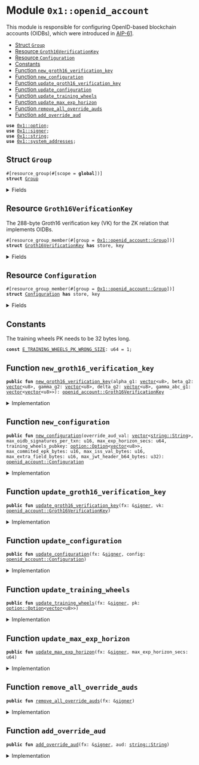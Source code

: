 
<a id="0x1_openid_account"></a>

# Module `0x1::openid_account`

This module is responsible for configuring OpenID-based blockchain accounts (OIDBs), which were introduced in
[AIP-61](https://github.com/endless-foundation/AIPs/blob/main/aips/aip-61.md).


-  [Struct `Group`](#0x1_openid_account_Group)
-  [Resource `Groth16VerificationKey`](#0x1_openid_account_Groth16VerificationKey)
-  [Resource `Configuration`](#0x1_openid_account_Configuration)
-  [Constants](#@Constants_0)
-  [Function `new_groth16_verification_key`](#0x1_openid_account_new_groth16_verification_key)
-  [Function `new_configuration`](#0x1_openid_account_new_configuration)
-  [Function `update_groth16_verification_key`](#0x1_openid_account_update_groth16_verification_key)
-  [Function `update_configuration`](#0x1_openid_account_update_configuration)
-  [Function `update_training_wheels`](#0x1_openid_account_update_training_wheels)
-  [Function `update_max_exp_horizon`](#0x1_openid_account_update_max_exp_horizon)
-  [Function `remove_all_override_auds`](#0x1_openid_account_remove_all_override_auds)
-  [Function `add_override_aud`](#0x1_openid_account_add_override_aud)


<pre><code><b>use</b> <a href="../../endless-stdlib/../move-stdlib/doc/option.md#0x1_option">0x1::option</a>;
<b>use</b> <a href="../../endless-stdlib/../move-stdlib/doc/signer.md#0x1_signer">0x1::signer</a>;
<b>use</b> <a href="../../endless-stdlib/../move-stdlib/doc/string.md#0x1_string">0x1::string</a>;
<b>use</b> <a href="system_addresses.md#0x1_system_addresses">0x1::system_addresses</a>;
</code></pre>



<a id="0x1_openid_account_Group"></a>

## Struct `Group`



<pre><code>#[resource_group(#[scope = <b>global</b>])]
<b>struct</b> <a href="openid_account.md#0x1_openid_account_Group">Group</a>
</code></pre>



<details>
<summary>Fields</summary>


<dl>
<dt>
<code>dummy_field: bool</code>
</dt>
<dd>

</dd>
</dl>


</details>

<a id="0x1_openid_account_Groth16VerificationKey"></a>

## Resource `Groth16VerificationKey`

The 288-byte Groth16 verification key (VK) for the ZK relation that implements OIDBs.


<pre><code>#[resource_group_member(#[group = <a href="openid_account.md#0x1_openid_account_Group">0x1::openid_account::Group</a>])]
<b>struct</b> <a href="openid_account.md#0x1_openid_account_Groth16VerificationKey">Groth16VerificationKey</a> <b>has</b> store, key
</code></pre>



<details>
<summary>Fields</summary>


<dl>
<dt>
<code>alpha_g1: <a href="../../endless-stdlib/../move-stdlib/doc/vector.md#0x1_vector">vector</a>&lt;u8&gt;</code>
</dt>
<dd>
 32-byte serialization of <code>alpha * G</code>, where <code>G</code> is the generator of <code>G1</code>.
</dd>
<dt>
<code>beta_g2: <a href="../../endless-stdlib/../move-stdlib/doc/vector.md#0x1_vector">vector</a>&lt;u8&gt;</code>
</dt>
<dd>
 64-byte serialization of <code>alpha * H</code>, where <code>H</code> is the generator of <code>G2</code>.
</dd>
<dt>
<code>gamma_g2: <a href="../../endless-stdlib/../move-stdlib/doc/vector.md#0x1_vector">vector</a>&lt;u8&gt;</code>
</dt>
<dd>
 64-byte serialization of <code>gamma * H</code>, where <code>H</code> is the generator of <code>G2</code>.
</dd>
<dt>
<code>delta_g2: <a href="../../endless-stdlib/../move-stdlib/doc/vector.md#0x1_vector">vector</a>&lt;u8&gt;</code>
</dt>
<dd>
 64-byte serialization of <code>delta * H</code>, where <code>H</code> is the generator of <code>G2</code>.
</dd>
<dt>
<code>gamma_abc_g1: <a href="../../endless-stdlib/../move-stdlib/doc/vector.md#0x1_vector">vector</a>&lt;<a href="../../endless-stdlib/../move-stdlib/doc/vector.md#0x1_vector">vector</a>&lt;u8&gt;&gt;</code>
</dt>
<dd>
 <code>\<b>forall</b> i \in {0, ..., \ell}, 64-byte serialization of gamma^{-1} * (beta * a_i + alpha * b_i + c_i) * H</code>, where
 <code>H</code> is the generator of <code>G1</code> and <code>\ell</code> is 1 for the ZK relation.
</dd>
</dl>


</details>

<a id="0x1_openid_account_Configuration"></a>

## Resource `Configuration`



<pre><code>#[resource_group_member(#[group = <a href="openid_account.md#0x1_openid_account_Group">0x1::openid_account::Group</a>])]
<b>struct</b> <a href="openid_account.md#0x1_openid_account_Configuration">Configuration</a> <b>has</b> store, key
</code></pre>



<details>
<summary>Fields</summary>


<dl>
<dt>
<code>override_aud_vals: <a href="../../endless-stdlib/../move-stdlib/doc/vector.md#0x1_vector">vector</a>&lt;<a href="../../endless-stdlib/../move-stdlib/doc/string.md#0x1_string_String">string::String</a>&gt;</code>
</dt>
<dd>
 An override <code>aud</code> for the identity of a recovery service, which will help users recover their OIDB accounts
 associated with dapps or wallets that have disappeared.
 IMPORTANT: This recovery service **cannot** on its own take over user accounts; a user must first sign in
 via OAuth in the recovery service in order to allow it to rotate any of that user's OIDB accounts.
</dd>
<dt>
<code>max_oidb_signatures_per_txn: u16</code>
</dt>
<dd>
 No transaction can have more than this many OIDB signatures.
</dd>
<dt>
<code>max_exp_horizon_secs: u64</code>
</dt>
<dd>
 How far in the future from the JWT issued at time the EPK expiry can be set.
</dd>
<dt>
<code>training_wheels_pubkey: <a href="../../endless-stdlib/../move-stdlib/doc/option.md#0x1_option_Option">option::Option</a>&lt;<a href="../../endless-stdlib/../move-stdlib/doc/vector.md#0x1_vector">vector</a>&lt;u8&gt;&gt;</code>
</dt>
<dd>
 The training wheels PK, if training wheels are on
</dd>
<dt>
<code>max_commited_epk_bytes: u16</code>
</dt>
<dd>
 The max length of an ephemeral public key supported in our circuit (93 bytes)
</dd>
<dt>
<code>max_iss_val_bytes: u16</code>
</dt>
<dd>
 The max length of the value of the JWT's <code>iss</code> field supported in our circuit (e.g., <code>"https://accounts.google.com"</code>)
</dd>
<dt>
<code>max_extra_field_bytes: u16</code>
</dt>
<dd>
 The max length of the JWT field name and value (e.g., <code>"max_age":"18"</code>) supported in our circuit
</dd>
<dt>
<code>max_jwt_header_b64_bytes: u32</code>
</dt>
<dd>
 The max length of the base64url-encoded JWT header in bytes supported in our circuit
</dd>
</dl>


</details>

<a id="@Constants_0"></a>

## Constants


<a id="0x1_openid_account_E_TRAINING_WHEELS_PK_WRONG_SIZE"></a>

The training wheels PK needs to be 32 bytes long.


<pre><code><b>const</b> <a href="openid_account.md#0x1_openid_account_E_TRAINING_WHEELS_PK_WRONG_SIZE">E_TRAINING_WHEELS_PK_WRONG_SIZE</a>: u64 = 1;
</code></pre>



<a id="0x1_openid_account_new_groth16_verification_key"></a>

## Function `new_groth16_verification_key`



<pre><code><b>public</b> <b>fun</b> <a href="openid_account.md#0x1_openid_account_new_groth16_verification_key">new_groth16_verification_key</a>(alpha_g1: <a href="../../endless-stdlib/../move-stdlib/doc/vector.md#0x1_vector">vector</a>&lt;u8&gt;, beta_g2: <a href="../../endless-stdlib/../move-stdlib/doc/vector.md#0x1_vector">vector</a>&lt;u8&gt;, gamma_g2: <a href="../../endless-stdlib/../move-stdlib/doc/vector.md#0x1_vector">vector</a>&lt;u8&gt;, delta_g2: <a href="../../endless-stdlib/../move-stdlib/doc/vector.md#0x1_vector">vector</a>&lt;u8&gt;, gamma_abc_g1: <a href="../../endless-stdlib/../move-stdlib/doc/vector.md#0x1_vector">vector</a>&lt;<a href="../../endless-stdlib/../move-stdlib/doc/vector.md#0x1_vector">vector</a>&lt;u8&gt;&gt;): <a href="openid_account.md#0x1_openid_account_Groth16VerificationKey">openid_account::Groth16VerificationKey</a>
</code></pre>



<details>
<summary>Implementation</summary>


<pre><code><b>public</b> <b>fun</b> <a href="openid_account.md#0x1_openid_account_new_groth16_verification_key">new_groth16_verification_key</a>(alpha_g1: <a href="../../endless-stdlib/../move-stdlib/doc/vector.md#0x1_vector">vector</a>&lt;u8&gt;,
                                        beta_g2: <a href="../../endless-stdlib/../move-stdlib/doc/vector.md#0x1_vector">vector</a>&lt;u8&gt;,
                                        gamma_g2: <a href="../../endless-stdlib/../move-stdlib/doc/vector.md#0x1_vector">vector</a>&lt;u8&gt;,
                                        delta_g2: <a href="../../endless-stdlib/../move-stdlib/doc/vector.md#0x1_vector">vector</a>&lt;u8&gt;,
                                        gamma_abc_g1: <a href="../../endless-stdlib/../move-stdlib/doc/vector.md#0x1_vector">vector</a>&lt;<a href="../../endless-stdlib/../move-stdlib/doc/vector.md#0x1_vector">vector</a>&lt;u8&gt;&gt;
): <a href="openid_account.md#0x1_openid_account_Groth16VerificationKey">Groth16VerificationKey</a> {
    <a href="openid_account.md#0x1_openid_account_Groth16VerificationKey">Groth16VerificationKey</a> {
        alpha_g1,
        beta_g2,
        gamma_g2,
        delta_g2,
        gamma_abc_g1,
    }
}
</code></pre>



</details>

<a id="0x1_openid_account_new_configuration"></a>

## Function `new_configuration`



<pre><code><b>public</b> <b>fun</b> <a href="openid_account.md#0x1_openid_account_new_configuration">new_configuration</a>(override_aud_val: <a href="../../endless-stdlib/../move-stdlib/doc/vector.md#0x1_vector">vector</a>&lt;<a href="../../endless-stdlib/../move-stdlib/doc/string.md#0x1_string_String">string::String</a>&gt;, max_oidb_signatures_per_txn: u16, max_exp_horizon_secs: u64, training_wheels_pubkey: <a href="../../endless-stdlib/../move-stdlib/doc/option.md#0x1_option_Option">option::Option</a>&lt;<a href="../../endless-stdlib/../move-stdlib/doc/vector.md#0x1_vector">vector</a>&lt;u8&gt;&gt;, max_commited_epk_bytes: u16, max_iss_val_bytes: u16, max_extra_field_bytes: u16, max_jwt_header_b64_bytes: u32): <a href="openid_account.md#0x1_openid_account_Configuration">openid_account::Configuration</a>
</code></pre>



<details>
<summary>Implementation</summary>


<pre><code><b>public</b> <b>fun</b> <a href="openid_account.md#0x1_openid_account_new_configuration">new_configuration</a>(
    override_aud_val: <a href="../../endless-stdlib/../move-stdlib/doc/vector.md#0x1_vector">vector</a>&lt;String&gt;,
    max_oidb_signatures_per_txn: u16,
    max_exp_horizon_secs: u64,
    training_wheels_pubkey: Option&lt;<a href="../../endless-stdlib/../move-stdlib/doc/vector.md#0x1_vector">vector</a>&lt;u8&gt;&gt;,
    max_commited_epk_bytes: u16,
    max_iss_val_bytes: u16,
    max_extra_field_bytes: u16,
    max_jwt_header_b64_bytes: u32
): <a href="openid_account.md#0x1_openid_account_Configuration">Configuration</a> {
    <a href="openid_account.md#0x1_openid_account_Configuration">Configuration</a> {
        override_aud_vals: override_aud_val,
        max_oidb_signatures_per_txn,
        max_exp_horizon_secs,
        training_wheels_pubkey,
        max_commited_epk_bytes,
        max_iss_val_bytes,
        max_extra_field_bytes,
        max_jwt_header_b64_bytes,
    }
}
</code></pre>



</details>

<a id="0x1_openid_account_update_groth16_verification_key"></a>

## Function `update_groth16_verification_key`



<pre><code><b>public</b> <b>fun</b> <a href="openid_account.md#0x1_openid_account_update_groth16_verification_key">update_groth16_verification_key</a>(fx: &<a href="../../endless-stdlib/../move-stdlib/doc/signer.md#0x1_signer">signer</a>, vk: <a href="openid_account.md#0x1_openid_account_Groth16VerificationKey">openid_account::Groth16VerificationKey</a>)
</code></pre>



<details>
<summary>Implementation</summary>


<pre><code><b>public</b> <b>fun</b> <a href="openid_account.md#0x1_openid_account_update_groth16_verification_key">update_groth16_verification_key</a>(fx: &<a href="../../endless-stdlib/../move-stdlib/doc/signer.md#0x1_signer">signer</a>, vk: <a href="openid_account.md#0x1_openid_account_Groth16VerificationKey">Groth16VerificationKey</a>) <b>acquires</b> <a href="openid_account.md#0x1_openid_account_Groth16VerificationKey">Groth16VerificationKey</a> {
    <a href="system_addresses.md#0x1_system_addresses_assert_endless_framework">system_addresses::assert_endless_framework</a>(fx);

    <b>if</b> (<b>exists</b>&lt;<a href="openid_account.md#0x1_openid_account_Groth16VerificationKey">Groth16VerificationKey</a>&gt;(<a href="../../endless-stdlib/../move-stdlib/doc/signer.md#0x1_signer_address_of">signer::address_of</a>(fx))) {
        <b>let</b> <a href="openid_account.md#0x1_openid_account_Groth16VerificationKey">Groth16VerificationKey</a> {
            alpha_g1: _,
            beta_g2: _,
            gamma_g2: _,
            delta_g2: _,
            gamma_abc_g1: _
        } = <b>move_from</b>&lt;<a href="openid_account.md#0x1_openid_account_Groth16VerificationKey">Groth16VerificationKey</a>&gt;(<a href="../../endless-stdlib/../move-stdlib/doc/signer.md#0x1_signer_address_of">signer::address_of</a>(fx));
    };

    <b>move_to</b>(fx, vk);
}
</code></pre>



</details>

<a id="0x1_openid_account_update_configuration"></a>

## Function `update_configuration`



<pre><code><b>public</b> <b>fun</b> <a href="openid_account.md#0x1_openid_account_update_configuration">update_configuration</a>(fx: &<a href="../../endless-stdlib/../move-stdlib/doc/signer.md#0x1_signer">signer</a>, config: <a href="openid_account.md#0x1_openid_account_Configuration">openid_account::Configuration</a>)
</code></pre>



<details>
<summary>Implementation</summary>


<pre><code><b>public</b> <b>fun</b> <a href="openid_account.md#0x1_openid_account_update_configuration">update_configuration</a>(fx: &<a href="../../endless-stdlib/../move-stdlib/doc/signer.md#0x1_signer">signer</a>, config: <a href="openid_account.md#0x1_openid_account_Configuration">Configuration</a>) <b>acquires</b> <a href="openid_account.md#0x1_openid_account_Configuration">Configuration</a> {
    <a href="system_addresses.md#0x1_system_addresses_assert_endless_framework">system_addresses::assert_endless_framework</a>(fx);

    <b>if</b> (<b>exists</b>&lt;<a href="openid_account.md#0x1_openid_account_Configuration">Configuration</a>&gt;(<a href="../../endless-stdlib/../move-stdlib/doc/signer.md#0x1_signer_address_of">signer::address_of</a>(fx))) {
        <b>let</b> <a href="openid_account.md#0x1_openid_account_Configuration">Configuration</a> {
            override_aud_vals: _,
            max_oidb_signatures_per_txn: _,
            max_exp_horizon_secs: _,
            training_wheels_pubkey: _,
            max_commited_epk_bytes: _,
            max_iss_val_bytes: _,
            max_extra_field_bytes: _,
            max_jwt_header_b64_bytes: _,
        } = <b>move_from</b>&lt;<a href="openid_account.md#0x1_openid_account_Configuration">Configuration</a>&gt;(<a href="../../endless-stdlib/../move-stdlib/doc/signer.md#0x1_signer_address_of">signer::address_of</a>(fx));
    };

    <b>move_to</b>(fx, config);
}
</code></pre>



</details>

<a id="0x1_openid_account_update_training_wheels"></a>

## Function `update_training_wheels`



<pre><code><b>public</b> <b>fun</b> <a href="openid_account.md#0x1_openid_account_update_training_wheels">update_training_wheels</a>(fx: &<a href="../../endless-stdlib/../move-stdlib/doc/signer.md#0x1_signer">signer</a>, pk: <a href="../../endless-stdlib/../move-stdlib/doc/option.md#0x1_option_Option">option::Option</a>&lt;<a href="../../endless-stdlib/../move-stdlib/doc/vector.md#0x1_vector">vector</a>&lt;u8&gt;&gt;)
</code></pre>



<details>
<summary>Implementation</summary>


<pre><code><b>public</b> <b>fun</b> <a href="openid_account.md#0x1_openid_account_update_training_wheels">update_training_wheels</a>(fx: &<a href="../../endless-stdlib/../move-stdlib/doc/signer.md#0x1_signer">signer</a>, pk: Option&lt;<a href="../../endless-stdlib/../move-stdlib/doc/vector.md#0x1_vector">vector</a>&lt;u8&gt;&gt;) <b>acquires</b> <a href="openid_account.md#0x1_openid_account_Configuration">Configuration</a> {
    <a href="system_addresses.md#0x1_system_addresses_assert_endless_framework">system_addresses::assert_endless_framework</a>(fx);
    <b>if</b> (<a href="../../endless-stdlib/../move-stdlib/doc/option.md#0x1_option_is_some">option::is_some</a>(&pk)) {
        <b>assert</b>!(<a href="../../endless-stdlib/../move-stdlib/doc/vector.md#0x1_vector_length">vector::length</a>(<a href="../../endless-stdlib/../move-stdlib/doc/option.md#0x1_option_borrow">option::borrow</a>(&pk)) == 32, <a href="openid_account.md#0x1_openid_account_E_TRAINING_WHEELS_PK_WRONG_SIZE">E_TRAINING_WHEELS_PK_WRONG_SIZE</a>)
    };

    <b>let</b> config = <b>borrow_global_mut</b>&lt;<a href="openid_account.md#0x1_openid_account_Configuration">Configuration</a>&gt;(<a href="../../endless-stdlib/../move-stdlib/doc/signer.md#0x1_signer_address_of">signer::address_of</a>(fx));
    config.training_wheels_pubkey = pk;
}
</code></pre>



</details>

<a id="0x1_openid_account_update_max_exp_horizon"></a>

## Function `update_max_exp_horizon`



<pre><code><b>public</b> <b>fun</b> <a href="openid_account.md#0x1_openid_account_update_max_exp_horizon">update_max_exp_horizon</a>(fx: &<a href="../../endless-stdlib/../move-stdlib/doc/signer.md#0x1_signer">signer</a>, max_exp_horizon_secs: u64)
</code></pre>



<details>
<summary>Implementation</summary>


<pre><code><b>public</b> <b>fun</b> <a href="openid_account.md#0x1_openid_account_update_max_exp_horizon">update_max_exp_horizon</a>(fx: &<a href="../../endless-stdlib/../move-stdlib/doc/signer.md#0x1_signer">signer</a>, max_exp_horizon_secs: u64) <b>acquires</b> <a href="openid_account.md#0x1_openid_account_Configuration">Configuration</a> {
    <a href="system_addresses.md#0x1_system_addresses_assert_endless_framework">system_addresses::assert_endless_framework</a>(fx);

    <b>let</b> config = <b>borrow_global_mut</b>&lt;<a href="openid_account.md#0x1_openid_account_Configuration">Configuration</a>&gt;(<a href="../../endless-stdlib/../move-stdlib/doc/signer.md#0x1_signer_address_of">signer::address_of</a>(fx));
    config.max_exp_horizon_secs = max_exp_horizon_secs;
}
</code></pre>



</details>

<a id="0x1_openid_account_remove_all_override_auds"></a>

## Function `remove_all_override_auds`



<pre><code><b>public</b> <b>fun</b> <a href="openid_account.md#0x1_openid_account_remove_all_override_auds">remove_all_override_auds</a>(fx: &<a href="../../endless-stdlib/../move-stdlib/doc/signer.md#0x1_signer">signer</a>)
</code></pre>



<details>
<summary>Implementation</summary>


<pre><code><b>public</b> <b>fun</b> <a href="openid_account.md#0x1_openid_account_remove_all_override_auds">remove_all_override_auds</a>(fx: &<a href="../../endless-stdlib/../move-stdlib/doc/signer.md#0x1_signer">signer</a>) <b>acquires</b> <a href="openid_account.md#0x1_openid_account_Configuration">Configuration</a> {
    <a href="system_addresses.md#0x1_system_addresses_assert_endless_framework">system_addresses::assert_endless_framework</a>(fx);

    <b>let</b> config = <b>borrow_global_mut</b>&lt;<a href="openid_account.md#0x1_openid_account_Configuration">Configuration</a>&gt;(<a href="../../endless-stdlib/../move-stdlib/doc/signer.md#0x1_signer_address_of">signer::address_of</a>(fx));
    config.override_aud_vals = <a href="../../endless-stdlib/../move-stdlib/doc/vector.md#0x1_vector">vector</a>[];
}
</code></pre>



</details>

<a id="0x1_openid_account_add_override_aud"></a>

## Function `add_override_aud`



<pre><code><b>public</b> <b>fun</b> <a href="openid_account.md#0x1_openid_account_add_override_aud">add_override_aud</a>(fx: &<a href="../../endless-stdlib/../move-stdlib/doc/signer.md#0x1_signer">signer</a>, aud: <a href="../../endless-stdlib/../move-stdlib/doc/string.md#0x1_string_String">string::String</a>)
</code></pre>



<details>
<summary>Implementation</summary>


<pre><code><b>public</b> <b>fun</b> <a href="openid_account.md#0x1_openid_account_add_override_aud">add_override_aud</a>(fx: &<a href="../../endless-stdlib/../move-stdlib/doc/signer.md#0x1_signer">signer</a>, aud: String) <b>acquires</b> <a href="openid_account.md#0x1_openid_account_Configuration">Configuration</a> {
    <a href="system_addresses.md#0x1_system_addresses_assert_endless_framework">system_addresses::assert_endless_framework</a>(fx);

    <b>let</b> config = <b>borrow_global_mut</b>&lt;<a href="openid_account.md#0x1_openid_account_Configuration">Configuration</a>&gt;(<a href="../../endless-stdlib/../move-stdlib/doc/signer.md#0x1_signer_address_of">signer::address_of</a>(fx));
    <a href="../../endless-stdlib/../move-stdlib/doc/vector.md#0x1_vector_push_back">vector::push_back</a>(&<b>mut</b> config.override_aud_vals, aud);
}
</code></pre>



</details>


[move-book]: https://endless.dev/move/book/SUMMARY
